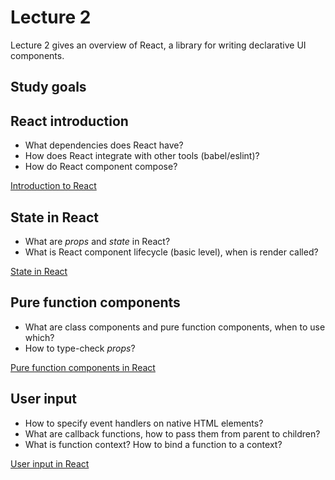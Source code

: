 # Lecture 2

Lecture 2 gives an overview of React, a library for writing declarative UI components.

## Study goals

## React introduction

- What dependencies does React have?
- How does React integrate with other tools (babel/eslint)?
- How do React component compose?

[Introduction to React](./src/props_example/README.md)

## State in React

- What are _props_ and _state_ in React?
- What is React component lifecycle (basic level), when is render called?

[State in React](./src/state_example/README.md)

## Pure function components

- What are class components and pure function components, when to use which?
- How to type-check _props_?

[Pure function components in React](./src/pure_function_example/README.md)

## User input

- How to specify event handlers on native HTML elements?
- What are callback functions, how to pass them from parent to children?
- What is function context? How to bind a function to a context?

[User input in React](./src/user_input_example/README.md)
